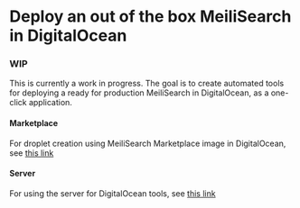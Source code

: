 # Deploy an out of the box MeiliSearch in DigitalOcean

### WIP

This is currently a work in progress. The goal is to create automated tools for deploying a ready for production MeiliSearch in DigitalOcean, as a one-click application.

#### Marketplace

For droplet creation using MeiliSearch Marketplace image in DigitalOcean, see [this link](https://github.com/meilisearch/meilisearch-digital-ocean/tree/master/scripts)

#### Server

For using the server for DigitalOcean tools, see [this link](https://github.com/meilisearch/meilisearch-digital-ocean/tree/master/server)